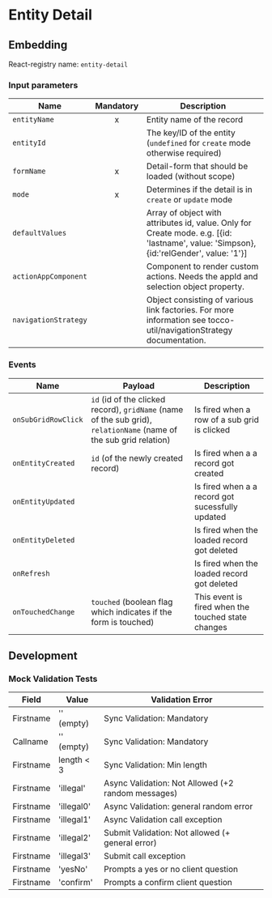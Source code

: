 # Entity Detail

## Embedding

React-registry name: `entity-detail`

### Input parameters

| Name                   | Mandatory | Description
|------------------------|:---------:|-------------
| `entityName`           | x         | Entity name of the record
| `entityId`             |           | The key/ID of the entity (`undefined` for `create` mode otherwise required)
| `formName`             | x         | Detail-form that should be loaded (without scope)
| `mode`                 | x         | Determines if the detail is in `create` or `update` mode
| `defaultValues`        |           | Array of object with attributes id, value. Only for Create mode. e.g. [{id: 'lastname', value: 'Simpson}, {id:'relGender', value: '1'}]
| `actionAppComponent`   |           | Component to render custom actions. Needs the appId and selection object property.
| `navigationStrategy`   |           | Object consisting of various link factories. For more information see tocco-util/navigationStrategy documentation.

### Events

| Name                        | Payload                                                                                                            | Description
|-----------------------------|--------------------------------------------------------------------------------------------------------------------|-------------
| `onSubGridRowClick`         | `id` (id of the clicked record), `gridName` (name of the sub grid), `relationName` (name of the sub grid relation) | Is fired when a row of a sub grid is clicked
| `onEntityCreated`           | `id` (of the newly created record)                                                                                 | Is fired when a a record got created
| `onEntityUpdated`           |                                                                                                                    | Is fired when a a record got sucessfully updated
| `onEntityDeleted`           |                                                                                                                    | Is fired when the loaded record got deleted
| `onRefresh`                 |                                                                                                                    | Is fired when the loaded record got deleted
| `onTouchedChange`           | `touched` (boolean flag which indicates if the form is touched)                                                    | This event is fired when the touched state changes

## Development
### Mock Validation Tests

| Field     	| Value      	| Validation Error                                       	|
|-----------	|------------	|--------------------------------------------------------	|
| Firstname 	| '' (empty) 	| Sync Validation: Mandatory                             	|
| Callname  	| '' (empty) 	| Sync Validation: Mandatory                             	|
| Firstname 	| length < 3 	| Sync Validation: Min length                            	|
| Firstname 	| 'illegal'  	| Async Validation: Not Allowed (+2 random messages)      |
| Firstname 	| 'illegal0'  | Async Validation: general random error                  |
| Firstname 	| 'illegal1' 	| Async Validation call exception                        	|
| Firstname 	| 'illegal2' 	| Submit Validation: Not allowed  (+ general error)      	|
| Firstname 	| 'illegal3' 	| Submit call exception                                  	|
| Firstname 	| 'yesNo' 	  | Prompts a yes or no client question                    	|
| Firstname 	| 'confirm' 	| Prompts a confirm client question                     	|
